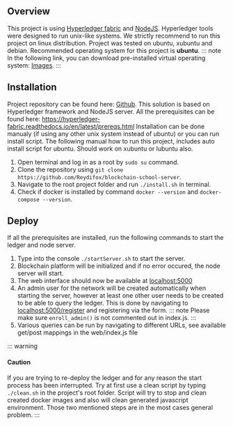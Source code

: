 ## Overview
This project is using [Hyperledger fabric](https://hyperledger-fabric.readthedocs.io/) and [NodeJS](https://nodejs.org/). Hyperledger tools were designed to run unix-like systems. We strictly recommend to run this project on linux distribution.
Project was tested on ubuntu, xubuntu and debian. Recommended operating system for this project is **ubuntu**.
::: note
In the following link, you can download pre-installed virtual operating system: [Images](https://virtual-machines.github.io/).
:::

## Installation
Project repository can be found here: [Github](https://github.com/Reydifox/blockchain-school-server). This solution is based on Hyperledger framework and NodeJS server. All the prerequisites can be found here: https://hyperledger-fabric.readthedocs.io/en/latest/prereqs.html
Installation can be done manualy (if using any other unix system instead of ubuntu) or you can run install script. The following manual how to run this project, includes auto install script for ubuntu. Should work on xubuntu or lubuntu also.

1. Open terminal and log in as a root by `sudo su` command.
2. Clone the repository using `git clone https://github.com/Reydifox/blockchain-school-server`.
3. Navigate to the root project folder and run `./install.sh` in terminal.
4. Check if docker is installed by command `docker --version` and `docker-compose --version`.

## Deploy
If all the prerequisites are installed, run the following commands to start the ledger and node server.
1. Type into the console `./startServer.sh` to start the server.
2. Blockchain platform will be initialized and if no error occured, the node server will start.
3. The web interface should now be available at [localhost:5000](localhost:5000)
4. An admin user for the network will be created automatically when starting the server, however at least one other user needs to be created to be able to query the ledger. This is done by navigating to [localhost:5000/register](localhost:5000/register) and registering via the form.
::: note
Please make sure ```enroll_admin()``` is not commented out in index.js.
:::
5. Various queries can be run by navigating to different URLs, see available get/post mappings in the web/index.js file

::: warning
#### <i class="fa fa-warning"></i> Caution
If you are trying to re-deploy the ledger and for any reason the start process has been interrupted. Try at first use a clean script by typing `./clean.sh` in the project's root folder. Script will try to stop and clean created docker images and also will clean generated javascript environment. Those two mentioned steps are in the most cases general problem.
:::